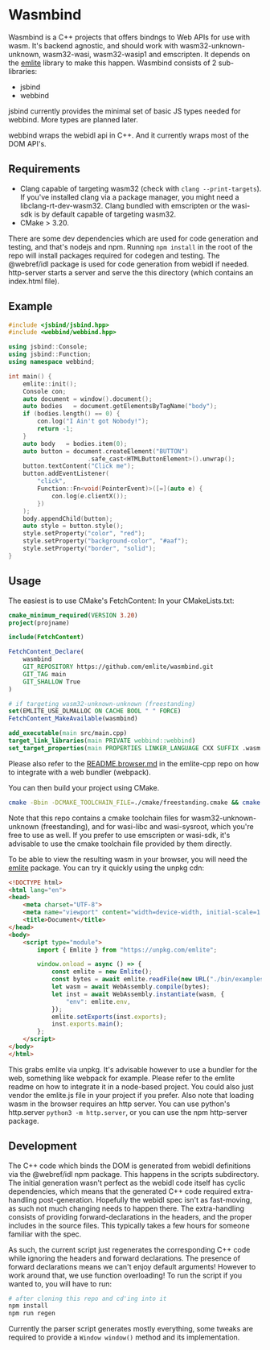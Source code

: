 # Wasmbind

Wasmbind is a C++ projects that offers bindngs to Web APIs for use with wasm. It's backend agnostic, and should work with wasm32-unknown-unknown, wasm32-wasi, wasm32-wasip1 and emscripten. It depends on the [emlite](https://github.com/emlite/emlite-cpp) library to make this happen.
Wasmbind consists of 2 sub-libraries:
- jsbind
- webbind

jsbind currently provides the minimal set of basic JS types needed for webbind. More types are planned later.

webbind wraps the webidl api in C++. And it currently wraps most of the DOM API's.

## Requirements
- Clang capable of targeting wasm32 (check with `clang --print-targets`). If you've installed clang via a package manager, you might need a libclang-rt-dev-wasm32.
Clang bundled with emscripten or the wasi-sdk is by default capable of targeting wasm32.
- CMake > 3.20.

There are some dev dependencies which are used for code generation and testing, and that's nodejs and npm.
Running `npm install` in the root of the repo will install packages required for codegen and testing. The @webref/idl package is used for code generation from webidl if needed. http-server starts a server and serve the this directory (which contains an index.html file).

## Example
```c++
#include <jsbind/jsbind.hpp>
#include <webbind/webbind.hpp>

using jsbind::Console;
using jsbind::Function;
using namespace webbind;

int main() {
    emlite::init();
    Console con;
    auto document = window().document();
    auto bodies   = document.getElementsByTagName("body");
    if (bodies.length() == 0) {
        con.log("I Ain't got Nobody!");
        return -1;
    }
    auto body   = bodies.item(0);
    auto button = document.createElement("BUTTON")
                      .safe_cast<HTMLButtonElement>().unwrap();
    button.textContent("Click me");
    button.addEventListener(
        "click",
        Function::Fn<void(PointerEvent)>([=](auto e) {
            con.log(e.clientX());
        })
    );
    body.appendChild(button);
    auto style = button.style();
    style.setProperty("color", "red");
    style.setProperty("background-color", "#aaf");
    style.setProperty("border", "solid");
}
```

## Usage
The easiest is to use CMake's FetchContent:
In your CMakeLists.txt:
```cmake
cmake_minimum_required(VERSION 3.20)
project(projname)

include(FetchContent)

FetchContent_Declare(
    wasmbind
    GIT_REPOSITORY https://github.com/emlite/wasmbind.git
    GIT_TAG main
    GIT_SHALLOW True
)

# if targeting wasm32-unknown-unknown (freestanding)
set(EMLITE_USE_DLMALLOC ON CACHE BOOL " " FORCE)
FetchContent_MakeAvailable(wasmbind)

add_executable(main src/main.cpp)
target_link_libraries(main PRIVATE webbind::webbind)
set_target_properties(main PROPERTIES LINKER_LANGUAGE CXX SUFFIX .wasm LINK_FLAGS "-Wl,--no-entry,--allow-undefined,--export=main,--export-table,--import-memory,--export-memory,--strip-all")
```

Please also refer to the [README.browser.md](https://github.com/emlite/emlite-cpp/blob/main/README.browser.md) in the emlite-cpp repo on how to integrate with a web bundler (webpack).

You can then build your project using CMake.
```bash
cmake -Bbin -DCMAKE_TOOLCHAIN_FILE=./cmake/freestanding.cmake && cmake --build bin
```
Note that this repo contains a cmake toolchain files for wasm32-unknown-unknown (freestanding), and for wasi-libc and wasi-sysroot, which you're free to use as well. If you prefer to use emscripten or wasi-sdk, it's advisable to use the cmake toolchain file provided by them directly.

To be able to view the resulting wasm in your browser, you will need the [emlite](https://github.com/emlite/emlite-js) package. You can try it quickly using the unpkg cdn:
```html
<!DOCTYPE html>
<html lang="en">
<head>
    <meta charset="UTF-8">
    <meta name="viewport" content="width=device-width, initial-scale=1.0">
    <title>Document</title>
</head>
<body>
    <script type="module">
        import { Emlite } from "https://unpkg.com/emlite";

        window.onload = async () => {
            const emlite = new Emlite();
            const bytes = await emlite.readFile(new URL("./bin/examples/button.wasm", import.meta.url));
            let wasm = await WebAssembly.compile(bytes);
            let inst = await WebAssembly.instantiate(wasm, {
                "env": emlite.env,
            });
            emlite.setExports(inst.exports);
            inst.exports.main();
        };
    </script>
</body>
</html>
```
This grabs emlite via unpkg. It's advisable however to use a bundler for the web, something like webpack for example. Please refer to the emlite readme on how to integrate it in a node-based project. You could also just vendor the emlite.js file in your project if you prefer.
Also note that loading wasm in the browser requires an http server. You can use python's http.server `python3 -m http.server`, or you can use the npm http-server package.

## Development
The C++ code which binds the DOM is generated from webidl definitions via the @webref/idl npm package. This happens in the scripts subdirectory.
The initial generation wasn't perfect as the webidl code itself has cyclic dependencies, which means that the generated C++ code required extra-handling post-generation.
Hopefully the webidl spec isn't as fast-moving, as such not much changing needs to happen there.
The extra-handling consists of providing forward-declarations in the headers, and the proper includes in the source files.
This typically takes a few hours for someone familiar with the spec.

As such, the current script just regenerates the corresponding C++ code while ignoring the headers and forward declarations.
The presence of forward declarations means we can't enjoy default arguments!
However to work around that, we use function overloading!
To run the script if you wanted to, you will have to run:
```bash
# after cloning this repo and cd'ing into it
npm install
npm run regen
```
Currently the parser script generates mostly everything, some tweaks are required to provide a `Window window()` method and its implementation.
